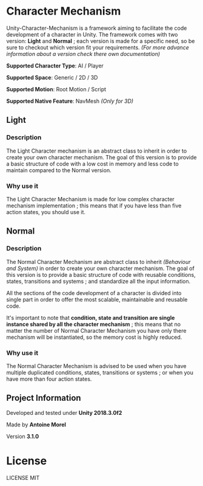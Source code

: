 # Character Mechanism

Unity-Character-Mechanism is a framework aiming to facilitate the code development of a
character in Unity. The framework comes with two version: **Light** and **Normal** ; each version
is made for a specific need, so be sure to checkout which version fit your requirements.
*(For more advance information about a version check there own documentation)*

**Supported Character Type**: AI / Player

**Supported Space**: Generic / 2D / 3D

**Supported Motion**: Root Motion / Script

**Supported Native Feature**: NavMesh *(Only for 3D)*

## Light

### Description

The Light Character mechanism is an abstract class to inherit in order to create your own
character mechanism. The goal of this version is to provide a basic structure of code with
a low cost in memory and less code to maintain compared to the Normal version.

### Why use it

The Light Character Mechanism is made for low complex character mechanism implementation ;
this means that if you have less than five action states, you should use it.

## Normal

### Description

The Normal Character Mechanism are abstract class to inherit *(Behaviour and System)* in order to
create your own character mechanism. The goal of this version is to provide a basic structure of
code with reusable conditions, states, transitions and systems ; and standardize all the input
information.

All the sections of the code development of a character is divided into single part in order to
offer the most scalable, maintainable and reusable code. 

It's important to note that **condition, state and transition are single instance shared by all the
character mechanism** ; this means that no matter the number of Normal Character Mechanism you have
only there mechanism will be instantiated, so the memory cost is highly reduced. 

### Why use it

The Normal Character Mechanism is advised to be used when you have multiple duplicated conditions,
states, transitions or systems ; or when you have more than four
action states.

## Project Information

Developed and tested under **Unity 2018.3.0f2**

Made by **Antoine Morel**

Version **3.1.0**

# License

LICENSE MIT
